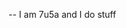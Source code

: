 -- I am 7u5a and I do stuff

<!---
7u-5a/7u-5a is a ✨ special ✨ repository because its `README.md` (this file) appears on your GitHub profile.
You can click the Preview link to take a look at your changes.
--->
